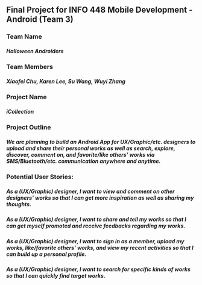 ## Final Project for INFO 448 Mobile Development - Android (Team 3)
### Team Name
##### Halloween Androiders
### Team Members
##### Xiaofei Chu, Karen Lee, Su Wang, Wuyi Zhang
### Project Name
##### iCollection
### Project Outline
##### We are planning to build an Android App for UX/Graphic/etc. designers to upload and share their personal works as well as search, explore, discover, comment on, and favorite/like others’ works via SMS/Bluetooth/etc. communication anywhere and anytime.
### Potential User Stories:
##### As a (UX/Graphic) designer, I want to view and comment on other designers’ works so that I can get more inspiration as well as sharing my thoughts.
##### As a (UX/Graphic) designer, I want to share and tell my works so that I can get myself promoted and receive feedbacks regarding my works.
##### As a (UX/Graphic) designer, I want to sign in as a member, upload my works, like/favorite others’ works, and view my recent activities so that I can build up a personal profile.
##### As a (UX/Graphic) designer, I want to search for specific kinds of works so that I can quickly find target works.
